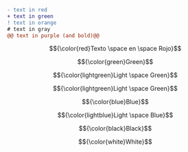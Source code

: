 ```diff
- text in red
+ text in green
! text in orange
# text in gray
@@ text in purple (and bold)@@
```




$${\color{red}Texto \space en \space Rojo}$$


$${\color{green}Green}$$	


$${\color{lightgreen}Light \space Green}$$	


$${\color{lightgreen}Light \space Green}$$

$${\color{blue}Blue}$$	

$${\color{lightblue}Light \space Blue}$$	

$${\color{black}Black}$$	

$${\color{white}White}$$	



